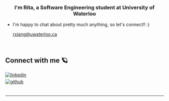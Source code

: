 ### <div align="center">I'm Rita, a Software Engineering student at University of Waterloo</div>  

- I'm happy to chat about pretty much anything, so let's connect!! :)

    rxiang@uwaterloo.ca  
  

<br/>  


## Connect with me 🪐
<div align="left">
<a href="https://linkedin.com/in/https://www.linkedin.com/in/rita-xiang-b72887290/" target="_blank">
<img src=https://img.shields.io/badge/linkedin-%231E77B5.svg?&style=for-the-badge&logo=linkedin&logoColor=white alt=linkedin style="margin-bottom: 5px;" />
</a>
<br />
<a href="https://github.com/ritaxiang" target="_blank">
<img src=https://img.shields.io/badge/github-%2324292e.svg?&style=for-the-badge&logo=github&logoColor=white alt=github style="margin-bottom: 5px;" />
</a>
</div> 

<br />

---
